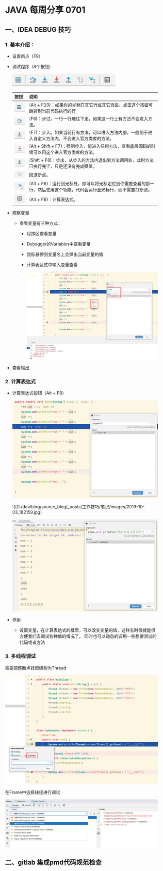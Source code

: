 # JAVA 每周分享  0701
## 一、IDEA  DEBUG 技巧

### 1. 基本介绍：

- 设置断点（F9）

- 调试程序（8个按钮）

  ![](images/2019-09-28_162216.jpg)

  | 按钮                                                         | 说明                                                         |
  | ------------------------------------------------------------ | ------------------------------------------------------------ |
  | ![](images/2019-09-28_163744.jpg) | (Alt + F10)：如果你的光标在其它行或其它页面，点击这个按钮可跳转到当前代码执行的行 |
  | ![](images/2019-09-28_164022.jpg) | (F8)：步过，一行一行地往下走，如果这一行上有方法不会进入方法。 |
  | ![img](images/2019-09-28_162345.jpg?lastModify=1569659273?lastModify=1569659273) | (F7)：步入。如果当前行有方法，可以进入方法内部，一般用于进入自定义方法内，不会进入官方类库的方法。 |
  | ![](images/2019-09-28_164200.jpg) | (Alt + Shift + F7)：强制步入，能进入任何方法，查看底层源码的时候可以用这个进入官方类库的方法。 |
  | ![](images/2019-09-28_164215.jpg) | (Shift + F8)：步出，从步入的方法内退出到方法调用处，此时方法已执行完毕，只是还没有完成赋值。 |
  | ![](images/2019-09-28_164428.jpg) | 回退断点。                                                   |
  | ![](images/2019-09-28_164418.jpg) | (Alt + F9)：运行到光标处，你可以将光标定位到你需要查看的那一行，然后使用这个功能，代码会运行至光标行，而不需要打断点。 |
  | ![](images/2019-09-28_164437.jpg) | (Alt + F8)：计算表达式。                                     |

- 观察变量

  - 查看变量有三种方式：

    - 程序区查看变量

    - Debugger的Variables中查看变量

    - 鼠标悬停到变量名上会弹出当前变量的值

    - 计算表达式中输入变量查看

      ![1593534612871](images/1593534612871.png)

- 查看输出

  

### 2. 计算表达式

- 计算表达式按钮（Alt + F8）

  ![1593534532608](images/1593534532608.png)

  

  ![(D:/dev/blog/source_blog/_posts/工作技巧/笔记/images/2019-10-03_182159.jpg)

  ![1593532851652](images/1593532851652.png)

- 作用

  - 设置变量，在计算表达式的框里，可以改变变量的值，这样有时候就能很方便我们去调试各种值的情况了。 同时也可以动态的调用一些想要测试的代码或者方法

### 3. 多线程调试

需要调整断点挂起级别为Thread

![1593533480825](images/1593533480825.png)

在Frame中选择线程进行调试

![1593533448398](images/1593533448398.png)

## 二、gitlab 集成pmd代码规范检查









